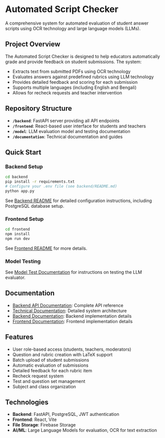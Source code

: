 # Automated Script Checker

A comprehensive system for automated evaluation of student answer scripts using OCR technology and large language models (LLMs).

## Project Overview

The Automated Script Checker is designed to help educators automatically grade and provide feedback on student submissions. The system:

- Extracts text from submitted PDFs using OCR technology
- Evaluates answers against predefined rubrics using LLM technology
- Provides detailed feedback and scoring for each submission
- Supports multiple languages (including English and Bengali)
- Allows for recheck requests and teacher intervention

## Repository Structure

- **`/backend`**: FastAPI server providing all API endpoints
- **`/frontend`**: React-based user interface for students and teachers
- **`/model`**: LLM evaluation model and testing documentation
- **`/documentation`**: Technical documentation and guides

## Quick Start

### Backend Setup
```bash
cd backend
pip install -r requirements.txt
# Configure your .env file (see backend/README.md)
python app.py
```

See [Backend README](/backend/README.md) for detailed configuration instructions, including PostgreSQL database setup.

### Frontend Setup
```bash
cd frontend
npm install
npm run dev
```

See [Frontend README](/frontend/README.md) for more details.

### Model Testing
See [Model Test Documentation](/model/model_test.md) for instructions on testing the LLM evaluator.

## Documentation

- [Backend API Documentation](/backend/API_Documentation.md): Complete API reference
- [Technical Documentation](/documentation/Technical_Documentation.pdf): Detailed system architecture
- [Backend Documentation](/documentation/backend.md): Backend implementation details
- [Frontend Documentation](/documentation/frontend.md): Frontend implementation details

## Features

- User role-based access (students, teachers, moderators)
- Question and rubric creation with LaTeX support
- Batch upload of student submissions
- Automatic evaluation of submissions
- Detailed feedback for each rubric item
- Recheck request system
- Test and question set management
- Subject and class organization

## Technologies

- **Backend**: FastAPI, PostgreSQL, JWT authentication
- **Frontend**: React, Vite
- **File Storage**: Firebase Storage
- **AI/ML**: Large Language Models for evaluation, OCR for text extraction
